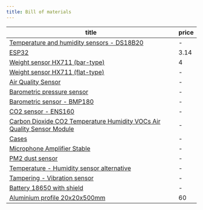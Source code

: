 ```yaml
---
title: Bill of materials
---
```


<!-- QueryToSerialize: table WITHOUT ID "[" + default(title, file.name) + "]" + default( "("+  replace(replace(file.path, "gratheon.com", ""), " ", "%20") + ")", "") as  title,  price FROM "docs/beehive-sensors/components"   WHERE file.name != "index" -->
<!-- SerializedQuery: table WITHOUT ID "[" + default(title, file.name) + "]" + default( "("+  replace(replace(file.path, "gratheon.com", ""), " ", "%20") + ")", "") as  title,  price FROM "docs/beehive-sensors/components"   WHERE file.name != "index" -->

| title                                                                                                                                                                                                      | price |
| ---------------------------------------------------------------------------------------------------------------------------------------------------------------------------------------------------------- | ----- |
| [Temperature and humidity sensors - DS18B20](docs/beehive-sensors/components/DS18B20.md)                                                                                                                   | \-    |
| [ESP32](docs/beehive-sensors/components/ESP32.md)                                                                                                                                                          | 3.14  |
| [Weight sensor HX711 (bar-type)](docs/beehive-sensors/components/HX711-bar.md)                                                                                                                             | 4     |
| [Weight sensor HX711 (flat-type)](docs/beehive-sensors/components/HX711-flat.md)                                                                                                                           | \-    |
| [Air Quality Sensor](docs/beehive-sensors/components/todo/Air%20Quality%20Sensor.md)                                                                                                                       | \-    |
| [Barometric pressure sensor](docs/beehive-sensors/components/todo/Barometric%20pressure%20sensor.md)                                                                                                       | \-    |
| [Barometric sensor - BMP180](docs/beehive-sensors/components/todo/Barometric%20sensor%20-%20BMP180.md)                                                                                                     | \-    |
| [CO2 sensor - ENS160](docs/beehive-sensors/components/todo/CO2%20sensor%20-%20ENS160.md)                                                                                                                   | \-    |
| [Carbon Dioxide CO2 Temperature Humidity VOCs Air Quality Sensor Module](docs/beehive-sensors/components/todo/Carbon%20Dioxide%20CO2%20Temperature%20Humidity%20VOCs%20Air%20Quality%20Sensor%20Module.md) | \-    |
| [Cases](docs/beehive-sensors/components/todo/Cases.md)                                                                                                                                                     | \-    |
| [Microphone Amplifier Stable](docs/beehive-sensors/components/todo/Microphone%20Amplifier%20Stable.md)                                                                                                     | \-    |
| [PM2 dust sensor](docs/beehive-sensors/components/todo/PM2%20dust%20sensor.md)                                                                                                                             | \-    |
| [Temperature - Humidity sensor alternative](docs/beehive-sensors/components/todo/Temperature%20-%20Humidity%20sensor%20alternative.md)                                                                     | \-    |
| [Tampering - Vibration sensor](docs/beehive-sensors/components/todo/Tampering%20-%20Vibration%20sensor.md)                                                                                                 | \-    |
| [Battery 18650 with shield](docs/beehive-sensors/components/Battery%2018650%20with%20shield.md)                                                                                                            | \-    |
| [Aluminium profile 20x20x500mm](docs/beehive-sensors/components/Aluminium%20profile%2020x20x500mm.md)                                                                                                      | 60    |
<!-- SerializedQuery END -->

